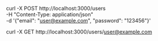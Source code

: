 curl -X POST http://localhost:3000/users \
 -H "Content-Type: application/json" \
 -d '{"email": "user@example.com", "password": "123456"}'

curl -X GET http://localhost:3000/users/user@example.com

